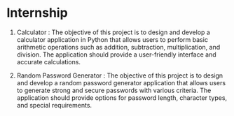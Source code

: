 # Internship
1. Calculator :
The objective of this project is to design and develop a calculator application in Python that
allows users to perform basic arithmetic operations such as addition, subtraction,
multiplication, and division. The application should provide a user-friendly interface and
accurate calculations.

2. Random Password Generator :
The objective of this project is to design and develop a random password generator
application that allows users to generate strong and secure passwords with various criteria.
The application should provide options for password length, character types, and special
requirements.
